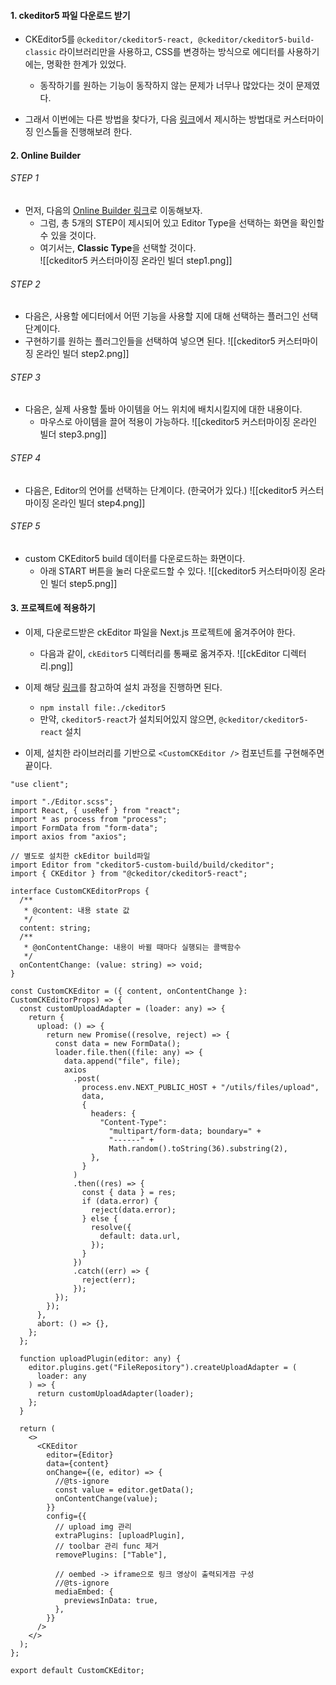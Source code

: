 
#### 1. ckeditor5 파일 다운로드 받기

- CKEditor5를 `@ckeditor/ckeditor5-react, @ckeditor/ckeditor5-build-classic` 라이브러리만을 사용하고, CSS를 변경하는 방식으로 에디터를 사용하기에는, 명확한 한계가 있었다.
	- 동작하기를 원하는 기능이 동작하지 않는 문제가 너무나 많았다는 것이 문제였다.

- 그래서 이번에는 다른 방법을 찾다가, 다음 [링크](https://ckeditor.com/docs/ckeditor5/latest/installation/getting-started/quick-start-other.html#creating-custom-builds-with-online-builder)에서 제시하는 방법대로 커스터마이징 인스톨을 진행해보려 한다.


#### 2. Online Builder 

###### STEP 1
- 먼저, 다음의 [Online Builder 링크](https://ckeditor.com/ckeditor-5/online-builder/)로 이동해보자.
	- 그럼, 총 5개의 STEP이 제시되어 있고 Editor Type을 선택하는 화면을 확인할 수 있을 것이다.
	- 여기서는, **Classic Type**을 선택할 것이다.  
![[ckeditor5 커스터마이징 온라인 빌더 step1.png]]

###### STEP 2
- 다음은, 사용할 에디터에서 어떤 기능을 사용할 지에 대해 선택하는 플러그인 선택 단계이다.
- 구현하기를 원하는 플러그인들을 선택하여 넣으면 된다.
![[ckeditor5 커스터마이징 온라인 빌더 step2.png]]

###### STEP 3
- 다음은, 실제 사용할 툴바 아이템을 어느 위치에 배치시킬지에 대한 내용이다.
	- 마우스로 아이템을 끌어 적용이 가능하다.
![[ckeditor5 커스터마이징 온라인 빌더 step3.png]]


###### STEP 4
- 다음은, Editor의 언어를 선택하는 단계이다. (한국어가 있다.)
![[ckeditor5 커스터마이징 온라인 빌더 step4.png]]

###### STEP 5
- custom CKEditor5 build 데이터를 다운로드하는 화면이다. 
	- 아래 START 버튼을 눌러 다운로드할 수 있다.
![[ckeditor5 커스터마이징 온라인 빌더 step5.png]]


#### 3. 프로젝트에 적용하기

- 이제, 다운로드받은 ckEditor 파일을 Next.js 프로젝트에 옮겨주어야 한다.
	- 다음과 같이, `ckEditor5` 디렉터리를 통째로 옮겨주자.
![[ckEditor 디렉터리.png]]

- 이제 해당 [링크](https://ckeditor.com/docs/ckeditor5/latest/installation/integrations/next-js.html)를 참고하여 설치 과정을 진행하면 된다.
	- ```npm install file:./ckeditor5```
	- 만약, `ckeditor5-react`가 설치되어있지 않으면, `@ckeditor/ckeditor5-react` 설치

- 이제, 설치한 라이브러리를 기반으로 `<CustomCKEditor />` 컴포넌트를 구현해주면 끝이다.
```tsx
"use client";

import "./Editor.scss";
import React, { useRef } from "react";
import * as process from "process";
import FormData from "form-data";
import axios from "axios";

// 별도로 설치한 ckEditor build파일
import Editor from "ckeditor5-custom-build/build/ckeditor";
import { CKEditor } from "@ckeditor/ckeditor5-react";

interface CustomCKEditorProps {
  /**
   * @content: 내용 state 값
   */
  content: string;
  /**
   * @onContentChange: 내용이 바뀔 때마다 실행되는 콜백함수
   */
  onContentChange: (value: string) => void;
}

const CustomCKEditor = ({ content, onContentChange }: CustomCKEditorProps) => {
  const customUploadAdapter = (loader: any) => {
    return {
      upload: () => {
        return new Promise((resolve, reject) => {
          const data = new FormData();
          loader.file.then((file: any) => {
            data.append("file", file);
            axios
              .post(
                process.env.NEXT_PUBLIC_HOST + "/utils/files/upload",
                data,
                {
                  headers: {
                    "Content-Type":
                      "multipart/form-data; boundary=" +
                      "------" +
                      Math.random().toString(36).substring(2),
                  },
                }
              )
              .then((res) => {
                const { data } = res;
                if (data.error) {
                  reject(data.error);
                } else {
                  resolve({
                    default: data.url,
                  });
                }
              })
              .catch((err) => {
                reject(err);
              });
          });
        });
      },
      abort: () => {},
    };
  };

  function uploadPlugin(editor: any) {
    editor.plugins.get("FileRepository").createUploadAdapter = (
      loader: any
    ) => {
      return customUploadAdapter(loader);
    };
  }

  return (
    <>
      <CKEditor
        editor={Editor}
        data={content}
        onChange={(e, editor) => {
          //@ts-ignore
          const value = editor.getData();
          onContentChange(value);
        }}
        config={{
          // upload img 관리
          extraPlugins: [uploadPlugin],
          // toolbar 관리 func 제거
          removePlugins: ["Table"],

          // oembed -> iframe으로 링크 영상이 출력되게끔 구성
          //@ts-ignore
          mediaEmbed: {
            previewsInData: true,
          },
        }}
      />
    </>
  );
};

export default CustomCKEditor;

```